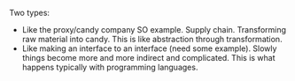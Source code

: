
Two types:

- Like the proxy/candy company SO example. Supply chain. Transforming raw material into candy. This is like abstraction through transformation.
- Like making an interface to an interface (need some example). Slowly things become more and more indirect and complicated. This is what happens typically with programming languages.
